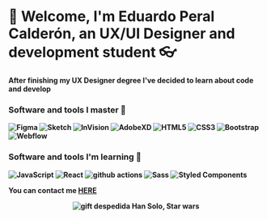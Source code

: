 <h1>👋 Welcome, I'm Eduardo Peral Calderón, an <strong>UX/UI Designer and development student 👓</h1>
 <p>After finishing my UX Designer degree I've decided to learn about code and develop</p>
 <h3>Software and tools I master 💪</h3>
 <p>
<img alt="Figma" src="https://img.shields.io/badge/-Figma-orange?style=flat&logo=figma&logoColor=white">
<img alt="Sketch" src="https://img.shields.io/badge/-Sketch-success?style=flat&logo=sketch&logoColor=white">
<img alt="InVision" src="https://img.shields.io/badge/-InVision-blueviolet?style=flat&logo=invision&logoColor=white">
<img alt="AdobeXD" src="https://img.shields.io/badge/-AdobeXD-blueviolet?style=flat&logo=adobexd&logoColor=white">
<img alt="HTML5" src="https://img.shields.io/badge/-HTML5-orange?style=flat&logo=html5&logoColor=white">
<img alt="CSS3" src="https://img.shields.io/badge/-CSS3-blue?style=flat&logo=css3&logoColor=white">
<img alt="Bootstrap" src="https://img.shields.io/badge/-Bootstrap-blueviolet?style=flat&logo=bootstrap&logoColor=white">
<img alt="Webflow" src="https://img.shields.io/badge/-Webflow-lightgrey?style=flat&logo=webflow&logoColor=white">
 </p>
<h3>Software and tools I'm learning 📗</h3>
 <p>
<img alt="JavaScript" src="https://img.shields.io/badge/-Java Script-yellow?style=flat&logo=javascript&logoColor=white">
<img alt="React" src="https://img.shields.io/badge/-React-blue?style=flat&logo=react&logoColor=white">
<img alt="github actions" src="https://img.shields.io/badge/-Github_actions-lightgrey?style=flat&logo=github-actions&logoColor=white">
<img alt="Sass" src="https://img.shields.io/badge/-Sass-ff69b4?style=flat&logo=sass&logoColor=white">
<img alt="Styled Components" src="https://img.shields.io/badge/-Styled_Components-ff69b4?style=flat&logo=styled-components&logoColor=white">
 </p>
 <p>You can contact me <a href="mailto:eperalcalderon@gmail.com"><strong>HERE</strong></a></p>
 <div align="center">
 <img alt="gift despedida Han Solo, Star wars" src="https://media.giphy.com/media/rHR8qP1mC5V3G/giphy.gif">
 </div>
